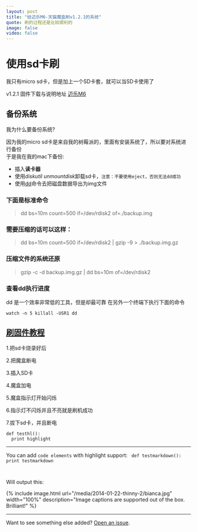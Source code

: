 ```yaml
---
layout: post
title: "给迈乐M6-天猫魔盒刷v1.2.1的系统"
quote: 刷的过程还是比较顺利的
image: false
video: false
---
```


# 使用sd卡刷

我只有micro sd卡，但是加上一个SD卡套，就可以当SD卡使用了

v1.2.1 固件下载与说明地址 [迈乐M6](http://www.hdpfans.com/thread-442690-1-1.html)

## 备份系统

我为什么要备份系统?  

因为我的micro sd卡是来自我的树莓派的，里面有安装系统了，所以要对系统进行备份  
于是我在我的mac下备份:  

- 插入**读卡器**
- 使用*diskutil unmountdisk*卸载sd卡，`注意：不要使用eject，否则无法dd成功`
- 使用[dd](http://zh.wikipedia.org/wiki/Dd_%28Unix%29)命令去把磁盘数据导出为img文件

### 下面是标准命令
> dd bs=10m count=500 if=/dev/rdisk2 of=./backup.img

### 需要压缩的话可以这样：
> dd bs=10m count=500 if=/dev/rdisk2 | gzip -9 > ./backup.img.gz

### 压缩文件的系统还原
> gzip -c -d backup.img.gz | dd bs=10m of=/dev/rdisk2

### 查看dd执行进度
dd 是一个效率非常低的工具，但是却最可靠
在另外一个终端下执行下面的命令

```
watch -n 5 killall -USR1 dd
```

## [刷固件教程](http://bbs.mele.cn/showtopic-2270.aspx)
1.把sd卡烧录好后  

2.把魔盒断电  

3.插入SD卡  

4.魔盒加电    

5.魔盒指示灯开始闪烁   

6.指示灯不闪烁并且不亮就是刷机成功   

7.拔下sd卡，并且断电


```
def testhl():
  print highlight
```

-------


You can add `code elements` with highlight support:
<code class="python">
  def testmarkdown():
    print testmarkdown

</code>

Will output this:

{% include image.html url="/media/2014-01-22-thinny-2/bianca.jpg" width="100%" description="Image captions are supported out of the box. Brilliant!" %}

-----
Want to see something else added? [Open an issue](https://github.com/camporez/camporez.github.io/issues/new).
